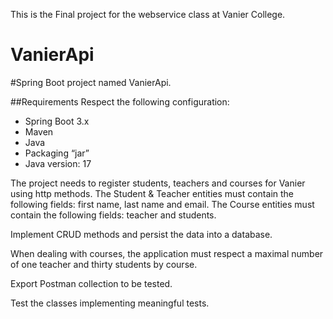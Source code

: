 This is the Final project for the webservice class at Vanier College.
# VanierApi

#Spring Boot project named VanierApi.

##Requirements
Respect the following configuration:
- Spring Boot 3.x
- Maven
- Java
- Packaging “jar”
- Java version: 17

The project needs to register students, teachers and courses for Vanier using http methods.
The Student & Teacher entities must contain the following fields: first name, last name and email.
The Course entities must contain the following fields: teacher and students.


Implement CRUD methods and persist the data into a database.


When dealing with courses, the application must respect a maximal number of one teacher and thirty students by course.


Export Postman collection to be tested.


Test the  classes implementing meaningful tests.

